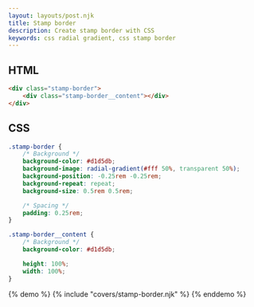 ```yaml
---
layout: layouts/post.njk
title: Stamp border
description: Create stamp border with CSS
keywords: css radial gradient, css stamp border
---
```


## HTML

```html
<div class="stamp-border">
    <div class="stamp-border__content"></div>
</div>
```

## CSS

```css
.stamp-border {
    /* Background */
    background-color: #d1d5db;
    background-image: radial-gradient(#fff 50%, transparent 50%);
    background-position: -0.25rem -0.25rem;
    background-repeat: repeat;
    background-size: 0.5rem 0.5rem;

    /* Spacing */
    padding: 0.25rem;
}

.stamp-border__content {
    /* Background */
    background-color: #d1d5db;

    height: 100%;
    width: 100%;
}
```

{% demo %}
{% include "covers/stamp-border.njk" %}
{% enddemo %}
